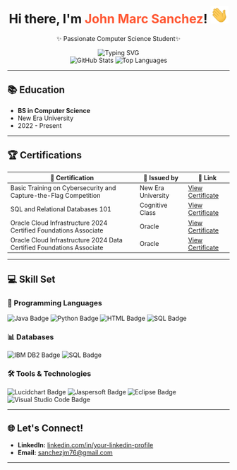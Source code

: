 <h1 align="center">Hi there, I'm <span style="color:#FF5733;">John Marc Sanchez</span>! <img src="https://raw.githubusercontent.com/ABSphreak/ABSphreak/master/gifs/Hi.gif" width="40px" alt="Waving hand"></h1>

<p align="center">
✨ Passionate Computer Science Student✨
</p>

<div align="center">
  <img src="https://readme-typing-svg.herokuapp.com?font=Fira+Code&weight=600&size=22&duration=4000&pause=1000&color=FF5733&center=true&vCenter=true&width=435&lines=Welcome+to+my+GitHub!;Let's+build+something+amazing!;Never+stop+learning+%F0%9F%9A%80" alt="Typing SVG">
</div>


<div align="center">
    <img alt="GitHub Stats" src="https://github-readme-stats.vercel.app/api?username=jmSanchezzz&show_icons=true&theme=radical" width="48%"/>
    <img alt="Top Languages" src="https://github-readme-stats.vercel.app/api/top-langs/?username=jmSanchezzz&layout=compact&theme=radical" width="48%"/>
</div>

---

<h2>📚 Education</h2>
<ul>
    <li><strong>BS in Computer Science</strong></li>
    <li>New Era University</li>
    <li>2022 - Present</li>
</ul>

---

<h2>🏆 Certifications</h2>

<table align="center">
    <thead>
        <tr>
            <th>📜 Certification</th>
            <th>🏢 Issued by</th>
            <th>🔗 Link</th>
        </tr>
    </thead>
    <tbody>
        <tr>
            <td>Basic Training on Cybersecurity and Capture-the-Flag Competition</td>
            <td>New Era University</td>
            <td><a href="https://drive.google.com/file/d/1esiw_gtfQjs6rJlP8O2v7FidecgN8Q3j/view?usp=sharing" target="_blank">View Certificate</a></td>
        </tr>
        <tr>
            <td>SQL and Relational Databases 101</td>
            <td>Cognitive Class</td>
            <td><a href="https://courses.cognitiveclass.ai/certificates/6d85742191544dfea0dd93ca0da178bf" target="_blank">View Certificate</a></td>
        </tr>
        <tr>
            <td>Oracle Cloud Infrastructure 2024 Certified Foundations Associate</td>
            <td>Oracle</td>
            <td><a href="https://catalog-education.oracle.com/ords/certview/sharebadge?id=C33418A20500C8FAE9EDD29DEA8B12678B64D47B7E7DC0DAAD30FB99FB9FB9A5" target="_blank">View Certificate</a></td>
        </tr>
       <tr>
            <td>Oracle Cloud Infrastructure 2024 Data Certified Foundations Associate</td>
            <td>Oracle</td>
            <td><a href="https://catalog-education.oracle.com/ords/certview/sharebadge?id=C33418A20500C8FAE9EDD29DEA8B1267ACA641DAE680207405E659852709470B" target="_blank">View Certificate</a></td>
        </tr>
    </tbody>
</table>


---
<h2>💻 Skill Set</h2>

### 🚀 Programming Languages
<span>
  <img src="https://img.shields.io/badge/Java-%23ED8B00.svg?style=flat&logo=java&logoColor=white" alt="Java Badge"/> 
  <img src="https://img.shields.io/badge/Python-%2314354C.svg?style=flat&logo=python&logoColor=white" alt="Python Badge"/> 
  <img src="https://img.shields.io/badge/HTML-%23E34F26.svg?style=flat&logo=html5&logoColor=white" alt="HTML Badge"/> 
  <img src="https://img.shields.io/badge/SQL-%234169E1.svg?style=flat&logo=postgresql&logoColor=white" alt="SQL Badge"/>
</span>

### 📊 Databases
<span>
  <img src="https://img.shields.io/badge/IBM%20DB2-%2300545E.svg?style=flat&logo=ibm&logoColor=white" alt="IBM DB2 Badge"/> 
  <img src="https://img.shields.io/badge/SQL-%234169E1.svg?style=flat&logo=mysql&logoColor=white" alt="SQL Badge"/>
</span>

### 🛠 Tools & Technologies
<span>
  <img src="https://img.shields.io/badge/Lucidchart-%23F88C00.svg?style=flat&logo=lucidchart&logoColor=white" alt="Lucidchart Badge"/> 
  <img src="https://img.shields.io/badge/Jaspersoft-%23223A66.svg?style=flat&logo=apache&logoColor=white" alt="Jaspersoft Badge"/> 
  <img src="https://img.shields.io/badge/Eclipse-%232C2255.svg?style=flat&logo=eclipse&logoColor=white" alt="Eclipse Badge"/> 
  <img src="https://img.shields.io/badge/Visual%20Studio%20Code-%23007ACC.svg?style=flat&logo=visualstudiocode&logoColor=white" alt="Visual Studio Code Badge"/>
</span>

---

<h2>🌐 Let's Connect!</h2>
<ul>
    <li><strong>LinkedIn:</strong> <a href="https://www.linkedin.com/in/your-linkedin-profile" target="_blank">linkedin.com/in/your-linkedin-profile</a></li>
    <li><strong>Email:</strong> <a href="mailto:sanchezjm76@gmail.com">sanchezjm76@gmail.com</a></li>
</ul>

---



